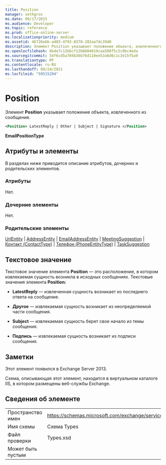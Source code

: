 ```yaml
---
title: Position
manager: sethgros
ms.date: 09/17/2015
ms.audience: Developer
ms.topic: reference
ms.prod: office-online-server
ms.localizationpriority: medium
ms.assetid: 46726ebb-a403-4793-8378-282aa7dc39d0
description: Элемент Position указывает положение объекта, извлеченного из сообщения.
ms.openlocfilehash: 6b4e7c12bbcf12b8804619caa508f5c2c0bc4eda
ms.sourcegitcommit: 54f6cd5a704b36b76d110ee53a6d6c1c3e15f5a9
ms.translationtype: MT
ms.contentlocale: ru-RU
ms.lasthandoff: 09/24/2021
ms.locfileid: "59515294"
---
```

# <a name="position"></a>Position

Элемент **Position** указывает положение объекта, извлеченного из сообщения. 
  
```XML
<Position> LatestReply | Other | Subject | Signature </Position>
```

 **EmailPositionType**
## <a name="attributes-and-elements"></a>Атрибуты и элементы

В разделах ниже приводится описание атрибутов, дочерних и родительских элементов.
  
### <a name="attributes"></a>Атрибуты

Нет.
  
### <a name="child-elements"></a>Дочерние элементы

Нет.
  
### <a name="parent-elements"></a>Родительские элементы

[UrlEntity](urlentity.md)  |  [AddressEntity](addressentity.md)  |  [EmailAddressEntity](emailaddressentity.md)  |  [MeetingSuggestion](meetingsuggestion.md)  |  [Контакт (ContactType)](contact-contacttype.md)  |  [Телефон (PhoneEntityType)](phone-phoneentitytype.md)  |  [TaskSuggestion](tasksuggestion.md)
  
## <a name="text-value"></a>Текстовое значение

Текстовое значение элемента **Position** — это расположение, в котором извлекаемая сущность возникла в исходных сообщениях. Текстовые значения элемента **Position:** 
  
- **LatestReply** — извлеченная сущность возникает из последнего ответа на сообщение. 
    
- **Другое** — извлекаемая сущность возникает из неопределяемой части сообщения. 
    
- **Subject** — извлекаемая сущность берет свое начало из темы сообщения. 
    
- **Подпись** — извлекаемая сущность возникает из подписи сообщения. 
    
## <a name="remarks"></a>Заметки

Этот элемент появился в Exchange Server 2013.
  
Схема, описывающая этот элемент, находится в виртуальном каталоге IIS, в котором размещены веб-службы Exchange.
  
## <a name="element-information"></a>Сведения об элементе

|||
|:-----|:-----|
|Пространство имен  <br/> |https://schemas.microsoft.com/exchange/services/2006/types  <br/> |
|Имя схемы  <br/> |Схема Types  <br/> |
|Файл проверки  <br/> |Types.xsd  <br/> |
|Может быть пустым  <br/> ||
   

